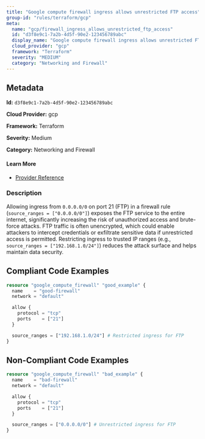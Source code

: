 ```yaml
---
title: "Google compute firewall ingress allows unrestricted FTP access"
group-id: "rules/terraform/gcp"
meta:
  name: "gcp/firewall_ingress_allows_unrestricted_ftp_access"
  id: "d3f8e9c1-7a2b-4d5f-90e2-123456789abc"
  display_name: "Google compute firewall ingress allows unrestricted FTP access"
  cloud_provider: "gcp"
  framework: "Terraform"
  severity: "MEDIUM"
  category: "Networking and Firewall"
---
```

## Metadata

**Id:** `d3f8e9c1-7a2b-4d5f-90e2-123456789abc`

**Cloud Provider:** gcp

**Framework:** Terraform

**Severity:** Medium

**Category:** Networking and Firewall

#### Learn More

 - [Provider Reference](https://registry.terraform.io/providers/hashicorp/google/latest/docs/resources/compute_firewall)

### Description

 Allowing ingress from `0.0.0.0/0` on port 21 (FTP) in a firewall rule (`source_ranges = ["0.0.0.0/0"]`) exposes the FTP service to the entire internet, significantly increasing the risk of unauthorized access and brute-force attacks. FTP traffic is often unencrypted, which could enable attackers to intercept credentials or exfiltrate sensitive data if unrestricted access is permitted. Restricting ingress to trusted IP ranges (e.g., `source_ranges = ["192.168.1.0/24"]`) reduces the attack surface and helps maintain data security.


## Compliant Code Examples
```terraform
resource "google_compute_firewall" "good_example" {
  name    = "good-firewall"
  network = "default"

  allow {
    protocol = "tcp"
    ports    = ["21"]
  }

  source_ranges = ["192.168.1.0/24"] # Restricted ingress for FTP
}

```
## Non-Compliant Code Examples
```terraform
resource "google_compute_firewall" "bad_example" {
  name    = "bad-firewall"
  network = "default"

  allow {
    protocol = "tcp"
    ports    = ["21"]
  }

  source_ranges = ["0.0.0.0/0"] # Unrestricted ingress for FTP
}

```